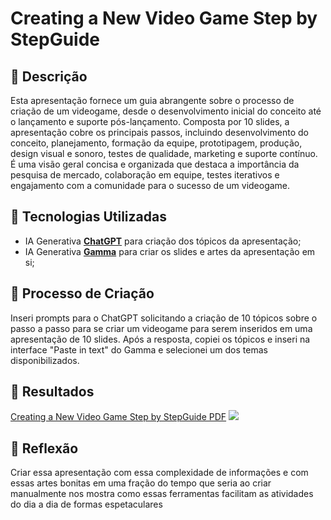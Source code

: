 # Creating a New Video Game Step by StepGuide

## 📒 Descrição
Esta apresentação fornece um guia abrangente sobre o processo de criação de um videogame, desde o desenvolvimento inicial do conceito até o lançamento e suporte pós-lançamento. Composta por 10 slides, a apresentação cobre os principais passos, incluindo desenvolvimento do conceito, planejamento, formação da equipe, prototipagem, produção, design visual e sonoro, testes de qualidade, marketing e suporte contínuo. É uma visão geral concisa e organizada que destaca a importância da pesquisa de mercado, colaboração em equipe, testes iterativos e engajamento com a comunidade para o sucesso de um videogame.

## 🤖 Tecnologias Utilizadas
- IA Generativa **[ChatGPT](https://chat.openai.com)** para criação dos tópicos da apresentação;
- IA Generativa **[Gamma](https://gamma.app/)** para criar os slides e artes da apresentação em si;

## 🧐 Processo de Criação
Inseri prompts para o ChatGPT solicitando a criação de 10 tópicos sobre o passo a passo para se criar um videogame para serem inseridos em uma apresentação de 10 slides. Após a resposta, copiei os tópicos e inseri na interface "Paste in text" do Gamma e selecionei um dos temas disponibilizados.

## 🚀 Resultados
[Creating a New Video Game Step by StepGuide PDF](https://github.com/danielreboucas/lab-natty-or-not/blob/main/Creating-a-New-Video-Game-Step-by-Step-Guide.pdf)
![](https://github.com/danielreboucas/lab-natty-or-not/blob/main/Creating-a-New-Video-Game-Step-by-Step-Guide-ezgif.com-speed.gif)

## 💭 Reflexão
Criar essa apresentação com essa complexidade de informações e com essas artes bonitas em uma fração do tempo que seria ao criar manualmente nos mostra como essas ferramentas facilitam as atividades do dia a dia de formas espetaculares
